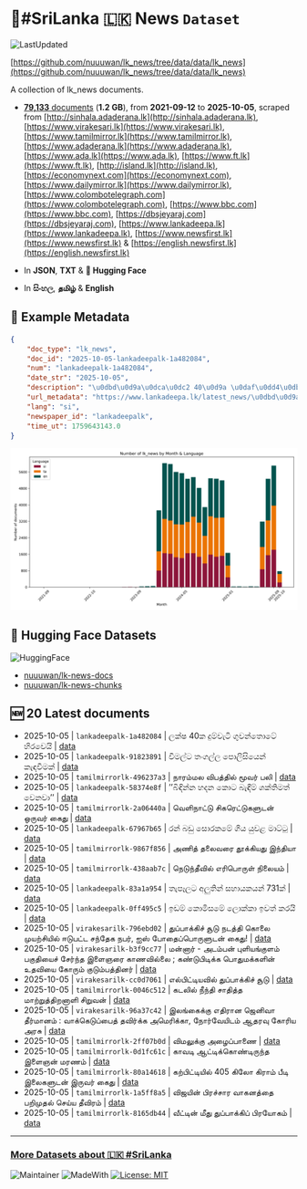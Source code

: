 # 📄#SriLanka 🇱🇰 News `Dataset`

![LastUpdated](https://img.shields.io/badge/last_updated-2025--10--05_11:18:23-green)

[https://github.com/nuuuwan/lk_news/tree/data/data/lk_news](https://github.com/nuuuwan/lk_news/tree/data/data/lk_news)

A collection of lk_news documents.

- [**79,133** documents](https://github.com/nuuuwan/lk_news/tree/data/data/lk_news) (**1.2 GB**), from **2021-09-12** to **2025-10-05**, scraped from [http://sinhala.adaderana.lk](http://sinhala.adaderana.lk), [https://www.virakesari.lk](https://www.virakesari.lk), [https://www.tamilmirror.lk](https://www.tamilmirror.lk), [https://www.adaderana.lk](https://www.adaderana.lk), [https://www.ada.lk](https://www.ada.lk), [https://www.ft.lk](https://www.ft.lk), [http://island.lk](http://island.lk), [https://economynext.com](https://economynext.com), [https://www.dailymirror.lk](https://www.dailymirror.lk), [https://www.colombotelegraph.com](https://www.colombotelegraph.com), [https://www.bbc.com](https://www.bbc.com), [https://dbsjeyaraj.com](https://dbsjeyaraj.com), [https://www.lankadeepa.lk](https://www.lankadeepa.lk), [https://www.newsfirst.lk](https://www.newsfirst.lk) & [https://english.newsfirst.lk](https://english.newsfirst.lk)

- In **JSON**, **TXT** & **🤗 Hugging Face**

- In **සිංහල**, **தமிழ்** & **English**

## 📝 Example Metadata

```json
{
    "doc_type": "lk_news",
    "doc_id": "2025-10-05-lankadeepalk-1a482084",
    "num": "lankadeepalk-1a482084",
    "date_str": "2025-10-05",
    "description": "\u0dbd\u0d9a\u0dca\u0dc2 40\u0d9a \u0daf\u0dd4\u0db8\u0dca\u0dc0\u0dd0\u0da7\u0dd2 \u0d9c\u0dd4\u0dc0\u0db1\u0dca\u0dad\u0ddc\u0da7\u0dda \u0dc4\u0dd2\u0dbb\u0dc0\u0dd9\u0dba\u0dd2",
    "url_metadata": "https://www.lankadeepa.lk/latest_news/\u0dbd\u0d9a\u0dc2-40\u0d9a-\u0daf\u0db8\u0dc0\u0da7-\u0d9c\u0dc0\u0db1\u0dad\u0da7-\u0dc4\u0dbb\u0dc0\u0dba/1-680752",
    "lang": "si",
    "newspaper_id": "lankadeepalk",
    "time_ut": 1759643143.0
}
```

![Chart](https://raw.githubusercontent.com/nuuuwan/lk_news/refs/heads/data/data/lk_news/docs_by_month_and_lang.png)

## 🤗 Hugging Face Datasets

![HuggingFace](https://img.shields.io/badge/-HuggingFace-FDEE21?style=for-the-badge&logo=HuggingFace)

- [nuuuwan/lk-news-docs](https://huggingface.co/datasets/nuuuwan/lk-news-docs)
- [nuuuwan/lk-news-chunks](https://huggingface.co/datasets/nuuuwan/lk-news-chunks)

## 🆕 20 Latest documents

- 2025-10-05 | `lankadeepalk-1a482084` | ලක්ෂ 40ක දුම්වැටි ගුවන්තොටේ හිරවෙයි | [data](https://github.com/nuuuwan/lk_news/tree/data/data/lk_news/2020s/2025/2025-10-05-lankadeepalk-1a482084)
- 2025-10-05 | `lankadeepalk-91823891` | විමල්ට තංගල්ල  පොලිසියෙන් කැඳවීමක් | [data](https://github.com/nuuuwan/lk_news/tree/data/data/lk_news/2020s/2025/2025-10-05-lankadeepalk-91823891)
- 2025-10-05 | `tamilmirrorlk-496237a3` | நாரம்மல விபத்தில் மூவர் பலி | [data](https://github.com/nuuuwan/lk_news/tree/data/data/lk_news/2020s/2025/2025-10-05-tamilmirrorlk-496237a3)
- 2025-10-05 | `lankadeepalk-58374e8f` | ’’බිඳින්න හදන කොට බැඳීම් ශක්තිමත් වෙනවා’’ | [data](https://github.com/nuuuwan/lk_news/tree/data/data/lk_news/2020s/2025/2025-10-05-lankadeepalk-58374e8f)
- 2025-10-05 | `tamilmirrorlk-2a06440a` | வெளிநாட்டு சிகரெட்டுகளுடன் ஒருவர் கைது | [data](https://github.com/nuuuwan/lk_news/tree/data/data/lk_news/2020s/2025/2025-10-05-tamilmirrorlk-2a06440a)
- 2025-10-05 | `lankadeepalk-67967b65` | රන් බඩු සොරකමේ ගිය යුවළ මාට්ටු | [data](https://github.com/nuuuwan/lk_news/tree/data/data/lk_news/2020s/2025/2025-10-05-lankadeepalk-67967b65)
- 2025-10-05 | `tamilmirrorlk-9867f856` | அணித் தலைவரை தூக்கியது இந்தியா | [data](https://github.com/nuuuwan/lk_news/tree/data/data/lk_news/2020s/2025/2025-10-05-tamilmirrorlk-9867f856)
- 2025-10-05 | `tamilmirrorlk-438aab7c` | நெடுந்தீவில் எரிபொருள் நிலையம் | [data](https://github.com/nuuuwan/lk_news/tree/data/data/lk_news/2020s/2025/2025-10-05-tamilmirrorlk-438aab7c)
- 2025-10-05 | `lankadeepalk-83a1a954` | තැපෑලට අලුතින් සහායකයන් 731ක් | [data](https://github.com/nuuuwan/lk_news/tree/data/data/lk_news/2020s/2025/2025-10-05-lankadeepalk-83a1a954)
- 2025-10-05 | `lankadeepalk-0ff495c5` | ඉඩම් කොමිසමේ ලොක්කා ඉවත් කරයි | [data](https://github.com/nuuuwan/lk_news/tree/data/data/lk_news/2020s/2025/2025-10-05-lankadeepalk-0ff495c5)
- 2025-10-05 | `virakesarilk-796ebd02` | துப்பாக்கிச் சூடு நடத்தி கொலை முயற்சியில் ஈடுபட்ட சந்தேக நபர், ஐஸ் போதைப்பொருளுடன் கைது! | [data](https://github.com/nuuuwan/lk_news/tree/data/data/lk_news/2020s/2025/2025-10-05-virakesarilk-796ebd02)
- 2025-10-05 | `virakesarilk-b3f9cc77` | மன்னார் - அடம்பன் புளியங்குளம் பகுதியைச் சேர்ந்த இளைஞரை காணவில்லை ; கண்டுபிடிக்க பொதுமக்களின் உதவியை கோரும் குடும்பத்தினர் | [data](https://github.com/nuuuwan/lk_news/tree/data/data/lk_news/2020s/2025/2025-10-05-virakesarilk-b3f9cc77)
- 2025-10-05 | `virakesarilk-cc0d7061` | எல்பிட்டியவில் துப்பாக்கிச் சூடு | [data](https://github.com/nuuuwan/lk_news/tree/data/data/lk_news/2020s/2025/2025-10-05-virakesarilk-cc0d7061)
- 2025-10-05 | `tamilmirrorlk-0046c512` | கடலில் நீந்தி சாதித்த மாற்றுத்திறனாளி சிறுவன் | [data](https://github.com/nuuuwan/lk_news/tree/data/data/lk_news/2020s/2025/2025-10-05-tamilmirrorlk-0046c512)
- 2025-10-05 | `virakesarilk-96a37c42` | இலங்கைக்கு எதிரான ஜெனிவா தீர்மானம் : வாக்கெடுப்பைத் தவிர்க்க அமெரிக்கா, நோர்வேயிடம் ஆதரவு கோரிய அரசு | [data](https://github.com/nuuuwan/lk_news/tree/data/data/lk_news/2020s/2025/2025-10-05-virakesarilk-96a37c42)
- 2025-10-05 | `tamilmirrorlk-2ff07b0d` | விமலுக்கு அழைப்பாணை | [data](https://github.com/nuuuwan/lk_news/tree/data/data/lk_news/2020s/2025/2025-10-05-tamilmirrorlk-2ff07b0d)
- 2025-10-05 | `tamilmirrorlk-0d1fc61c` | காவடி ஆட்டிக்கொண்டிருந்த இளைஞன் மரணம் | [data](https://github.com/nuuuwan/lk_news/tree/data/data/lk_news/2020s/2025/2025-10-05-tamilmirrorlk-0d1fc61c)
- 2025-10-05 | `tamilmirrorlk-80a14618` | கற்பிட்டியில் 405 கிலோ கிராம் பீடி இலைகளுடன் இருவர் கைது | [data](https://github.com/nuuuwan/lk_news/tree/data/data/lk_news/2020s/2025/2025-10-05-tamilmirrorlk-80a14618)
- 2025-10-05 | `tamilmirrorlk-1a5ff8a5` | விஜயின் பிரச்சார வாகனத்தை பறிமுதல் செய்ய தீவிரம் | [data](https://github.com/nuuuwan/lk_news/tree/data/data/lk_news/2020s/2025/2025-10-05-tamilmirrorlk-1a5ff8a5)
- 2025-10-05 | `tamilmirrorlk-8165db44` | வீட்டின் மீது துப்பாக்கிப் பிரயோகம் | [data](https://github.com/nuuuwan/lk_news/tree/data/data/lk_news/2020s/2025/2025-10-05-tamilmirrorlk-8165db44)

---

### [More Datasets about 🇱🇰 #SriLanka](https://github.com/nuuuwan/lk_datasets)

![Maintainer](https://img.shields.io/badge/maintainer-nuuuwan-red)
![MadeWith](https://img.shields.io/badge/made_with-python-blue)
[![License: MIT](https://img.shields.io/badge/License-MIT-yellow.svg)](https://opensource.org/licenses/MIT)
